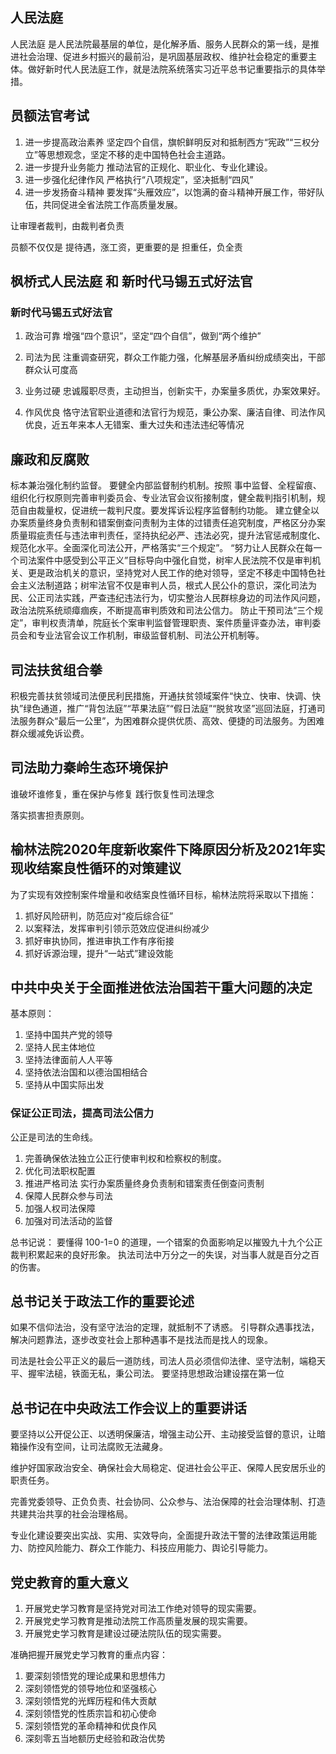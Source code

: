 ## 人民法庭

人民法庭 是人民法院最基层的单位，是化解矛盾、服务人民群众的第一线，是推进社会治理、促进乡村振兴的最前沿，是巩固基层政权、维护社会稳定的重要主体。做好新时代人民法庭工作，就是法院系统落实习近平总书记重要指示的具体举措。

## 员额法官考试

1. 进一步提高政治素养
坚定四个自信，旗帜鲜明反对和抵制西方“宪政”“三权分立”等思想观念，坚定不移的走中国特色社会主道路。
1. 进一步提升业务能力
推动法官的正规化、职业化、专业化建设。
1. 进一步强化纪律作风
严格执行“八项规定”，坚决抵制“四风”
1. 进一步发扬奋斗精神
要发挥“头雁效应”，以饱满的奋斗精神开展工作，带好队伍，共同促进全省法院工作高质量发展。

让审理者裁判，由裁判者负责

员额不仅仅是 提待遇，涨工资，更重要的是 担重任，负全责



## 枫桥式人民法庭 和 新时代马锡五式好法官

### 新时代马锡五式好法官
1. 政治可靠
增强“四个意识”，坚定“四个自信”，做到“两个维护”

1. 司法为民
注重调查研究，群众工作能力强，化解基层矛盾纠纷成绩突出，干部群众认可度高
1. 业务过硬
忠诚履职尽责，主动担当，创新实干，办案量多质优，办案效果好。
1. 作风优良
恪守法官职业道德和法官行为规范，秉公办案、廉洁自律、司法作风优良，近五年来本人无错案、重大过失和违法违纪等情况

## 廉政和反腐败

标本兼治强化制约监督。
要健全内部监督制约机制。按照 事中监督、全程留痕、组织化行权原则完善审判委员会、专业法官会议衔接制度，健全裁判指引机制，规范自由裁量权，促进统一裁判尺度。要发挥诉讼程序监督制约功能。
建立健全以办案质量终身负责制和错案倒查问责制为主体的过错责任追究制度，严格区分办案质量瑕疵责任与违法审判责任，坚持执纪必严、违法必究，提升法官惩戒制度化、规范化水平。全面深化司法公开，严格落实“三个规定”。
“努力让人民群众在每一个司法案件中感受到公平正义”目标导向中强化自觉，树牢人民法院不仅是审判机关、更是政治机关的意识，坚持党对人民工作的绝对领导，坚定不移走中国特色社会主义法制道路；树牢法官不仅是审判人员，根式人民公仆的意识，深化司法为民、公正司法实践，严查违纪违法行为，切实整治人民群棕身边的司法作风问题，政治法院系统顽瘴痼疾，不断提高审判质效和司法公信力。
防止干预司法“三个规定”，审判权责清单，院庭长个案审判监督管理职责、案件质量评查办法，审判委员会和专业法官会议工作机制，审级监督机制、司法公开机制等。

## 司法扶贫组合拳

积极完善扶贫领域司法便民利民措施，开通扶贫领域案件“快立、快审、快调、快执”绿色通道，推广“背包法庭”“苹果法庭”“假日法庭”“脱贫攻坚”巡回法庭，打通司法服务群众“最后一公里”，为困难群众提供优质、高效、便捷的司法服务。为困难群众缓减免诉讼费。

## 司法助力秦岭生态环境保护

谁破坏谁修复，重在保护与修复
践行恢复性司法理念

落实损害担责原则。

## 榆林法院2020年度新收案件下降原因分析及2021年实现收结案良性循环的对策建议

为了实现有效控制案件增量和收结案良性循环目标，榆林法院将采取以下措施：
1. 抓好风险研判，防范应对“疫后综合征”
1. 以案释法，发挥审判引领示范效应促进纠纷减少
1. 抓好审执协同，推进审执工作有序衔接
1. 抓好诉源治理，提升“一站式”建设效能

## 中共中央关于全面推进依法治国若干重大问题的决定

基本原则：
1. 坚持中国共产党的领导
1. 坚持人民主体地位
1. 坚持法律面前人人平等
1. 坚持依法治国和以德治国相结合
1. 坚持从中国实际出发


### 保证公正司法，提高司法公信力

公正是司法的生命线。

1. 完善确保依法独立公正行使审判权和检察权的制度。
1. 优化司法职权配置
1. 推进严格司法
实行办案质量终身负责制和错案责任倒查问责制
1. 保障人民群众参与司法
1. 加强人权司法保障
1. 加强对司法活动的监督

总书记说： 要懂得 100-1=0 的道理，一个错案的负面影响足以摧毁九十九个公正裁判积累起来的良好形象。
执法司法中万分之一的失误，对当事人就是百分之百的伤害。

## 总书记关于政法工作的重要论述

如果不信仰法治，没有坚守法治的定理，就抵制不了诱惑。 引导群众遇事找法，解决问题靠法，逐步改变社会上那种遇事不是找法而是找人的现象。


司法是社会公平正义的最后一道防线，司法人员必须信仰法律、坚守法制，端稳天平、握牢法槌，铁面无私，秉公司法。
要坚持思想政治建设摆在第一位

## 总书记在中央政法工作会议上的重要讲话

要坚持以公开促公正、以透明保廉洁，增强主动公开、主动接受监督的意识，让暗箱操作没有空间，让司法腐败无法藏身。

维护好国家政治安全、确保社会大局稳定、促进社会公平正、保障人民安居乐业的职责任务。

完善党委领导、正负负责、社会协同、公众参与、法治保障的社会治理体制、打造共建共治共享的社会治理格局。

专业化建设要突出实战、实用、实效导向，全面提升政法干警的法律政策运用能力、防控风险能力、群众工作能力、科技应用能力、舆论引导能力。

## 党史教育的重大意义

1. 开展党史学习教育是坚持党对司法工作绝对领导的现实需要。
1. 开展党史学习教育是推动法院工作高质量发展的现实需要。
1. 开展党史学习教育是建设过硬法院队伍的现实需要。

准确把握开展党史学习教育的重点内容：
1. 要深刻领悟党的理论成果和思想伟力
1. 深刻领悟党的领导地位和坚强核心
1. 深刻领悟党的光辉历程和伟大贡献
1. 深刻领悟党的性质宗旨和初心使命
1. 深刻领悟党的革命精神和优良作风
1. 深刻零五当地额历史经验和政治优势



